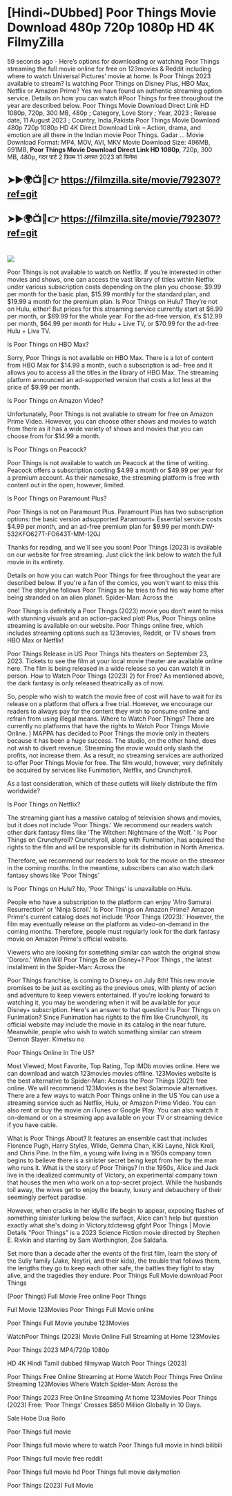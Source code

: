 # [Hindi~DUbbed] Poor Things Movie Download 480p 720p 1080p HD 4K FilmyZilla


59 seconds ago - Here’s options for downloading or watching Poor Things streaming the full movie online for free on 123movies & Reddit including where to watch Universal Pictures’ movie at home. Is Poor Things 2023 available to stream? Is watching Poor Things on Disney Plus, HBO Max, Netflix or Amazon Prime? Yes we have found an authentic streaming option service. Details on how you can watch #Poor Things for free throughout the year are described below. Poor Things Movie Download Direct Link HD 1080p, 720p, 300 MB, 480p ; Category, Love Story ; Year, 2023 ; Release date, 11 August 2023 ; Country, India,Pakista Poor Things Movie Download 480p 720p 1080p HD 4K Direct Download Link – Action, drama, and emotion are all there in the Indian movie Poor Things. Gadar ...
Movie Download Format: MP4, MOV, AVI, MKV
Movie Download Size: 496MB, 691MB, **Poor Things Movie Download Direct Link HD 1080p**, 720p, 300 MB, 480p, गदर पार्ट 2 फिल्म 11 अगस्त 2023 को सिनेमा

## ➤►🌍📺📱👉   https://filmzilla.site/movie/792307?ref=git

## ➤►🌍📺📱👉   https://filmzilla.site/movie/792307?ref=git

#

<img src="https://image.tmdb.org/t/p/w780//5uIttXZuJ1g3eXJ6yc3Obrd3G3a.jpg" />

Poor Things is not available to watch on Netflix. If you’re interested in other movies and shows, one can access the vast library of titles within Netflix under various subscription costs depending on the plan you choose: $9.99 per month for the basic plan, $15.99 monthly for the standard plan, and $19.99 a month for the premium plan. Is Poor Things on Hulu? They’re not on Hulu, either! But prices for this streaming service currently start at $6.99 per month, or $69.99 for the whole year. For the ad-free version, it’s $12.99 per month, $64.99 per month for Hulu + Live TV, or $70.99 for the ad-free Hulu + Live TV.

Is Poor Things on HBO Max?

Sorry, Poor Things is not available on HBO Max. There is a lot of content from HBO Max for $14.99 a month, such a subscription is ad- free and it allows you to access all the titles in the library of HBO Max. The streaming platform announced an ad-supported version that costs a lot less at the price of $9.99 per month.

Is Poor Things on Amazon Video?

Unfortunately, Poor Things is not available to stream for free on Amazon Prime Video. However, you can choose other shows and movies to watch from there as it has a wide variety of shows and movies that you can choose from for $14.99 a month.

Is Poor Things on Peacock?

Poor Things is not available to watch on Peacock at the time of writing. Peacock offers a subscription costing $4.99 a month or $49.99 per year for a premium account. As their namesake, the streaming platform is free with content out in the open, however, limited.

Is Poor Things on Paramount Plus?

Poor Things is not on Paramount Plus. Paramount Plus has two subscription options: the basic version adsupported Paramount+ Essential service costs $4.99 per month, and an ad-free premium plan for $9.99 per month.DW-532KFO627T-FO643T-MM-120J

Thanks for reading, and we'll see you soon! Poor Things (2023) is available on our website for free streaming. Just click the link below to watch the full movie in its entirety.

Details on how you can watch Poor Things for free throughout the year are described below. If you're a fan of the comics, you won't want to miss this one! The storyline follows Poor Things as he tries to find his way home after being stranded on an alien planet. Spider-Man: Across the

Poor Things is definitely a Poor Things (2023) movie you don't want to miss with stunning visuals and an action-packed plot! Plus, Poor Things online streaming is available on our website. Poor Things online free, which includes streaming options such as 123movies, Reddit, or TV shows from HBO Max or Netflix!

Poor Things Release in US Poor Things hits theaters on September 23, 2023. Tickets to see the film at your local movie theater are available online here. The film is being released in a wide release so you can watch it in person. How to Watch Poor Things (2023) 2) for Free? As mentioned above, the dark fantasy is only released theatrically as of now.

So, people who wish to watch the movie free of cost will have to wait for its release on a platform that offers a free trial. However, we encourage our readers to always pay for the content they wish to consume online and refrain from using illegal means. Where to Watch Poor Things? There are currently no platforms that have the rights to Watch Poor Things Movie Online. ) MAPPA has decided to Poor Things the movie only in theaters because it has been a huge success. The studio, on the other hand, does not wish to divert revenue. Streaming the movie would only slash the profits, not increase them. As a result, no streaming services are authorized to offer Poor Things Movie for free. The film would, however, very definitely be acquired by services like Funimation, Netflix, and Crunchyroll.

As a last consideration, which of these outlets will likely distribute the film worldwide?

Is Poor Things on Netflix?

The streaming giant has a massive catalog of television shows and movies, but it does not include 'Poor Things.' We recommend our readers watch other dark fantasy films like 'The Witcher: Nightmare of the Wolf. ' Is Poor Things on Crunchyroll? Crunchyroll, along with Funimation, has acquired the rights to the film and will be responsible for its distribution in North America.

Therefore, we recommend our readers to look for the movie on the streamer in the coming months. In the meantime, subscribers can also watch dark fantasy shows like 'Poor Things'

Is Poor Things on Hulu? No, 'Poor Things' is unavailable on Hulu.

People who have a subscription to the platform can enjoy 'Afro Samurai Resurrection' or 'Ninja Scroll.' Is Poor Things on Amazon Prime? Amazon Prime's current catalog does not include 'Poor Things (2023).' However, the film may eventually release on the platform as video-on-demand in the coming months. Therefore, people must regularly look for the dark fantasy movie on Amazon Prime's official website.

Viewers who are looking for something similar can watch the original show 'Dororo.' When Will Poor Things Be on Disney+? Poor Things , the latest installment in the Spider-Man: Across the

Poor Things franchise, is coming to Disney+ on July 8th! This new movie promises to be just as exciting as the previous ones, with plenty of action and adventure to keep viewers entertained. If you're looking forward to watching it, you may be wondering when it will be available for your Disney+ subscription. Here's an answer to that question! Is Poor Things on Funimation? Since Funimation has rights to the film like Crunchyroll, its official website may include the movie in its catalog in the near future. Meanwhile, people who wish to watch something similar can stream 'Demon Slayer: Kimetsu no

Poor Things Online In The US?

Most Viewed, Most Favorite, Top Rating, Top IMDb movies online. Here we can download and watch 123movies movies offline. 123Movies website is the best alternative to Spider-Man: Across the Poor Things (2021) free online. We will recommend 123Movies is the best Solarmovie alternatives. There are a few ways to watch Poor Things online in the US You can use a streaming service such as Netflix, Hulu, or Amazon Prime Video. You can also rent or buy the movie on iTunes or Google Play. You can also watch it on-demand or on a streaming app available on your TV or streaming device if you have cable.

What is Poor Things About? It features an ensemble cast that includes Florence Pugh, Harry Styles, Wilde, Gemma Chan, KiKi Layne, Nick Kroll, and Chris Pine. In the film, a young wife living in a 1950s company town begins to believe there is a sinister secret being kept from her by the man who runs it. What is the story of Poor Things? In the 1950s, Alice and Jack live in the idealized community of Victory, an experimental company town that houses the men who work on a top-secret project. While the husbands toil away, the wives get to enjoy the beauty, luxury and debauchery of their seemingly perfect paradise.

However, when cracks in her idyllic life begin to appear, exposing flashes of something sinister lurking below the surface, Alice can't help but question exactly what she's doing in Victory.tdctewsg gfghf Poor Things | Movie Details "Poor Things" is a 2023 Science Fiction movie directed by Stephen E. Rivkin and starring by Sam Worthington, Zoe Saldaña.

Set more than a decade after the events of the first film, learn the story of the Sully family (Jake, Neytiri, and their kids), the trouble that follows them, the lengths they go to keep each other safe, the battles they fight to stay alive, and the tragedies they endure. Poor Things Full Movie download Poor Things

(Poor Things) Full Movie Free online Poor Things

Full Movie 123Movies Poor Things Full Movie online

Poor Things Full Movie youtube 123Movies

WatchPoor Things (2023) Movie Online Full Streaming at Home 123Movies

Poor Things 2023 MP4/720p 1080p

HD 4K Hindi Tamil dubbed filmywap Watch Poor Things (2023)

Poor Things Free Online Streaming at Home Watch Poor Things Free Online Streaming 123Movies Where Watch Spider-Man: Across the

Poor Things 2023 Free Online Streaming At home 123Movies Poor Things (2023) Free: 'Poor Things' Crosses $850 Million Globally in 10 Days.

Sale Hobe Dua Roilo

Poor Things full movie

Poor Things full movie where to watch Poor Things full movie in hindi bilibili

Poor Things full movie free reddit

Poor Things full movie hd Poor Things full movie dailymotion

Poor Things (2023) Full Movie